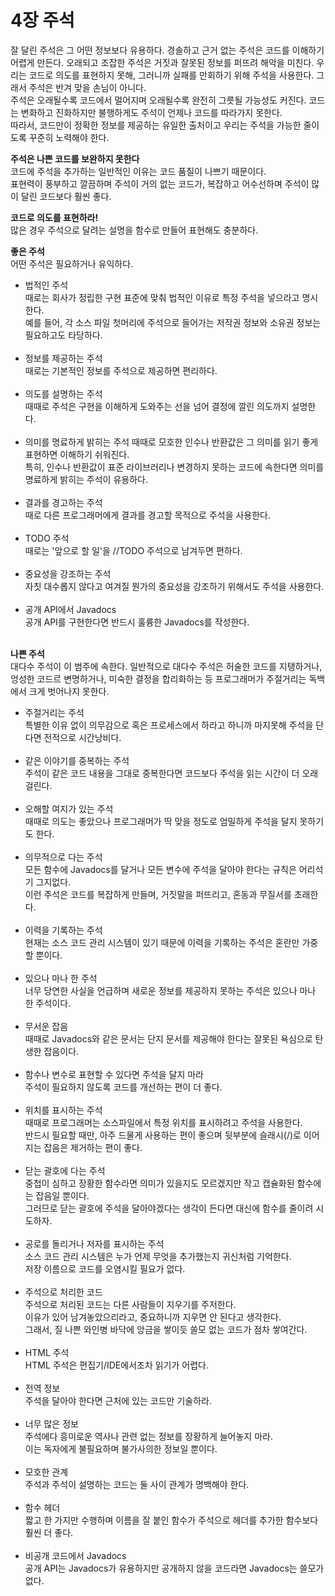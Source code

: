 4장 주석
======
잘 달린 주석은 그 어떤 정보보다 유용하다. 경솔하고 근거 없는 주석은 코드를 이해하기 어렵게 만든다. 오래되고 조잡한 주석은 거짓과 잘못된 정보를 퍼뜨려 해악을 미친다. 우리는 코드로 의도를 표현하지 못해, 그러니까 실패를 만회하기 위해 주석을 사용한다. 그래서 주석은 반겨 맞을 손님이 아니다.  
주석은 오래될수록 코드에서 멀어지며 오래될수록 완전히 그릇될 가능성도 커진다. 코드는 변화하고 진화하지만 불행하게도 주석이 언제나 코드를 따라가지 못한다.  
따라서, 코드만이 정확한 정보를 제공하는 유일한 출처이고 우리는 주석을 가능한 줄이도록 꾸준히 노력해야 한다.

__주석은 나쁜 코드를 보완하지 못한다__  
코드에 주석을 추가하는 일반적인 이유는 코드 품질이 나쁘기 때문이다.  
표현력이 풍부하고 깔끔하며 주석이 거의 없는 코드가, 복잡하고 어수선하며 주석이 많이 달린 코드보다 훨씬 좋다.

__코드로 의도를 표현하라!__  
많은 경우 주석으로 달려는 설명을 함수로 만들어 표현해도 충분하다.

__좋은 주석__  
어떤 주석은 필요하거나 유익하다.
- 법적인 주석  
  때로는 회사가 정립한 구현 표준에 맞춰 법적인 이유로 특정 주석을 넣으라고 명시한다.  
  예를 들어, 각 소스 파일 첫머리에 주석으로 들어가는 저작권 정보와 소유권 정보는 필요하고도 타당하다.  
  <br>
- 정보를 제공하는 주석  
  때로는 기본적인 정보를 주석으로 제공하면 편리하다.  
  <br>
- 의도를 설명하는 주석  
  때때로 주석은 구현을 이해하게 도와주는 선을 넘어 결정에 깔린 의도까지 설명한다.  
  <br>
- 의미를 명료하게 밝히는 주석
  때때로 모호한 인수나 반환값은 그 의미를 읽기 좋게 표현하면 이해하기 쉬워진다.  
  특히, 인수나 반환값이 표준 라이브러리나 변경하지 못하는 코드에 속한다면 의미를 명료하게 밝히는 주석이 유용하다.  
  <br>
- 결과를 경고하는 주석  
  때로 다른 프로그래머에게 결과를 경고할 목적으로 주석을 사용한다.  
  <br>
- TODO 주석  
  때로는 '앞으로 할 일'을 //TODO 주석으로 남겨두면 편하다.  
  <br>
- 중요성을 강조하는 주석   
  자칫 대수롭지 않다고 여겨질 뭔가의 중요성을 강조하기 위해서도 주석을 사용한다.  
  <br>
- 공개 API에서 Javadocs  
  공개 API를 구현한다면 반드시 훌륭한 Javadocs를 작성한다.  
  <br>

__나쁜 주석__  
대다수 주석이 이 범주에 속한다. 일반적으로 대다수 주석은 허술한 코드를 지탱하거나, 엉성한 코드르 변명하거나, 미숙한 결정을 합리화하는 등 프로그래머가 주절거리는 독백에서 크게 벗어나지 못한다.

- 주절거리는 주석  
  특별한 이유 없이 의무감으로 혹은 프로세스에서 하라고 하니까 마지못해 주석을 단다면 전적으로 시간낭비다.  
  <br>
- 같은 이야기를 중복하는 주석  
  주석이 같은 코드 내용을 그대로 중복한다면 코드보다 주석을 읽는 시간이 더 오래 걸린다.  
  <br>
- 오해할 여지가 있는 주석  
  때때로 의도는 좋았으나 프로그래머가 딱 맞을 정도로 엄밀하게 주석을 달지 못하기도 한다.  
  <br>
- 의무적으로 다는 주석  
  모든 함수에 Javadocs를 달거나 모든 변수에 주석을 달아야 한다는 규칙은 어리석기 그지없다.  
  이런 주석은 코드를 복잡하게 만들며, 거짓말을 퍼뜨리고, 혼동과 무질서를 초래한다.  
  <br>
- 이력을 기록하는 주석  
  현재는 소스 코드 관리 시스템이 있기 때문에 이력을 기록하는 주석은 혼란만 가중할 뿐이다.  
  <br>
- 있으나 마나 한 주석  
  너무 당연한 사실을 언급하며 새로운 정보를 제공하지 못하는 주석은 있으나 마나 한 주석이다.  
  <br>
- 무서운 잡음  
  때때로 Javadocs와 같은 문서는 단지 문서를 제공해야 한다는 잘못된 욕심으로 탄생한 잡음이다.  
  <br>
- 함수나 변수로 표현할 수 있다면 주석을 달지 마라  
  주석이 필요하지 않도록 코드를 개선하는 편이 더 좋다.  
  <br>
- 위치를 표시하는 주석  
  때때로 프로그래머는 소스파일에서 특정 위치를 표시하려고 주석을 사용한다.  
  반드시 필요할 때만, 아주 드물게 사용하는 편이 좋으며 뒷부분에 슬래시(/)로 이어지는 잡음은 제거하는 편이 좋다.  
  <br>
- 닫는 괄호에 다는 주석  
  중첩이 심하고 장황한 함수라면 의미가 있을지도 모르겠지만 작고 캡슐화된 함수에는 잡음일 뿐이다.  
  그러므로 닫는 괄호에 주석을 달아야겠다는 생각이 든다면 대신에 함수를 줄이려 시도하자.  
  <br>
- 공로를 돌리거나 저자를 표시하는 주석  
  소스 코드 관리 시스템은 누가 언제 무엇을 추가했는지 귀신처럼 기억한다.  
  저장 이름으로 코드를 오염시킬 필요가 없다.  
  <br>
- 주석으로 처리한 코드  
  주석으로 처리된 코드는 다른 사람들이 지우기를 주저한다.  
  이유가 있어 남겨놓았으리라고, 중요하니까 지우면 안 된다고 생각한다.  
  그래서, 질 나쁜 와인병 바닥에 앙금을 쌓이듯 쓸모 없는 코드가 점차 쌓여간다.  
  <br>
- HTML 주석  
  HTML 주석은 편집기/IDE에서조차 읽기가 어렵다.  
  <br>
- 전역 정보  
  주석을 달아야 한다면 근처에 있는 코드만 기술하라.  
  <br>
- 너무 많은 정보   
  주석에다 흥미로운 역사나 관련 없는 정보를 장황하게 늘어놓지 마라.  
  이는 독자에게 불필요하며 불가사의한 정보일 뿐이다.  
  <br>
- 모호한 관계  
  주석과 주석이 설명하는 코드는 둘 사이 관계가 명백해야 한다.  
  <br>
- 함수 헤더  
  짧고 한 가지만 수행하며 이름을 잘 붙인 함수가 주석으로 헤더를 추가한 함수보다 훨씬 더 좋다.  
  <br>
- 비공개 코드에서 Javadocs  
  공개 API는 Javadocs가 유용하지만 공개하지 않을 코드라면 Javadocs는 쓸모가 없다.  
